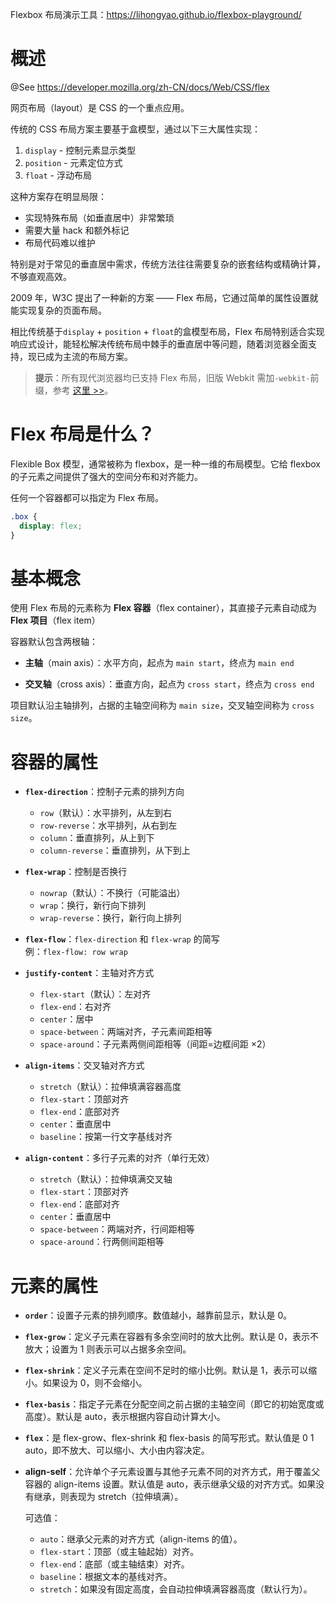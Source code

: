 Flexbox 布局演示工具：https://lihongyao.github.io/flexbox-playground/

# 概述

@See https://developer.mozilla.org/zh-CN/docs/Web/CSS/flex

网页布局（layout）是 CSS 的一个重点应用。

传统的 CSS 布局方案主要基于盒模型，通过以下三大属性实现：

1. `display` - 控制元素显示类型
2. `position` - 元素定位方式
3. `float` - 浮动布局

这种方案存在明显局限：

- 实现特殊布局（如垂直居中）非常繁琐
- 需要大量 hack 和额外标记
- 布局代码难以维护

特别是对于常见的垂直居中需求，传统方法往往需要复杂的嵌套结构或精确计算，不够直观高效。

2009 年，W3C 提出了一种新的方案 —— Flex 布局，它通过简单的属性设置就能实现复杂的页面布局。

相比传统基于`display` + `position` + `float`的盒模型布局，Flex 布局特别适合实现响应式设计，能轻松解决传统布局中棘手的垂直居中等问题，随着浏览器全面支持，现已成为主流的布局方案。

> **提示**：所有现代浏览器均已支持 Flex 布局，旧版 Webkit 需加`-webkit-`前缀，参考 [这里 >>](https://caniuse.com/?search=flex)。

# Flex 布局是什么？

Flexible Box 模型，通常被称为 flexbox，是一种一维的布局模型。它给 flexbox 的子元素之间提供了强大的空间分布和对齐能力。

任何一个容器都可以指定为 Flex 布局。

```css
.box {
  display: flex;
}
```

# 基本概念

使用 Flex 布局的元素称为 **Flex 容器**（flex container），其直接子元素自动成为 **Flex 项目**（flex item）

容器默认包含两根轴：

- **主轴**（main axis）：水平方向，起点为 `main start`，终点为 `main end`

- **交叉轴**（cross axis）：垂直方向，起点为 `cross start`，终点为 `cross end`

项目默认沿主轴排列，占据的主轴空间称为 `main size`，交叉轴空间称为 `cross size`。

# 容器的属性

- **`flex-direction`**：控制子元素的排列方向

  - `row`（默认）：水平排列，从左到右
  - `row-reverse`：水平排列，从右到左
  - `column`：垂直排列，从上到下
  - `column-reverse`：垂直排列，从下到上

- **`flex-wrap`**：控制是否换行

  - `nowrap`（默认）：不换行（可能溢出）
  - `wrap`：换行，新行向下排列
  - `wrap-reverse`：换行，新行向上排列

- **`flex-flow`**：`flex-direction` 和 `flex-wrap` 的简写  
  例：`flex-flow: row wrap`

- **`justify-content`**：主轴对齐方式

  - `flex-start`（默认）：左对齐
  - `flex-end`：右对齐
  - `center`：居中
  - `space-between`：两端对齐，子元素间距相等
  - `space-around`：子元素两侧间距相等（间距=边框间距 ×2）

- **`align-items`**：交叉轴对齐方式

  - `stretch`（默认）：拉伸填满容器高度
  - `flex-start`：顶部对齐
  - `flex-end`：底部对齐
  - `center`：垂直居中
  - `baseline`：按第一行文字基线对齐

- **`align-content`**：多行子元素的对齐（单行无效）
  - `stretch`（默认）：拉伸填满交叉轴
  - `flex-start`：顶部对齐
  - `flex-end`：底部对齐
  - `center`：垂直居中
  - `space-between`：两端对齐，行间距相等
  - `space-around`：行两侧间距相等

# 元素的属性

- **`order`**：设置子元素的排列顺序。数值越小，越靠前显示，默认是 0。

- **`flex-grow`**：定义子元素在容器有多余空间时的放大比例。默认是 0，表示不放大；设置为 1 则表示可以占据多余空间。

- **`flex-shrink`**：定义子元素在空间不足时的缩小比例。默认是 1，表示可以缩小。如果设为 0，则不会缩小。

- **`flex-basis`**：指定子元素在分配空间之前占据的主轴空间（即它的初始宽度或高度）。默认是 auto，表示根据内容自动计算大小。

- **`flex`**：是 flex-grow、flex-shrink 和 flex-basis 的简写形式。默认值是 0 1 auto，即不放大、可以缩小、大小由内容决定。

- **align-self**：允许单个子元素设置与其他子元素不同的对齐方式，用于覆盖父容器的 align-items 设置。默认值是 auto，表示继承父级的对齐方式。如果没有继承，则表现为 stretch（拉伸填满）。

  可选值：

  - `auto`：继承父元素的对齐方式（align-items 的值）。
  - `flex-start`：顶部（或主轴起始）对齐。
  - `flex-end`：底部（或主轴结束）对齐。
  - `baseline`：根据文本的基线对齐。
  - `stretch`：如果没有固定高度，会自动拉伸填满容器高度（默认行为）。
